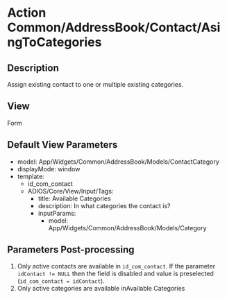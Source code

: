 # Action Common/AddressBook/Contact/AsingToCategories

## Description

Assign existing contact to one or multiple existing categories.

## View

Form

## Default View Parameters

* model: App/Widgets/Common/AddressBook/Models/ContactCategory
* displayMode: window
* template:
  * id_com_contact
  * ADIOS/Core/View/Input/Tags:
      * title: Available Categories
      * description: In what categories the contact is?
      * inputParams:
        * model: App/Widgets/Common/AddressBook/Models/Category

## Parameters Post-processing

  1. Only active contacts are available in `id_com_contact`. If the parameter `idContact != NULL` then the field is disabled and value is preselected (`id_com_contact = idContact`).
  2. Only active categories are available inAvailable Categories